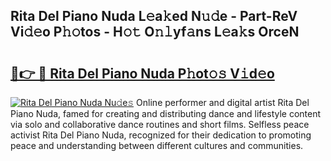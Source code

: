 ## Rita Del Piano Nuda L𝚎a𝚔ed N𝚞𝚍e - Part-ReV Vi𝚍𝚎o P𝚑𝚘tos - H𝚘𝚝 O𝚗𝚕yf𝚊ns L𝚎a𝚔s OrceN

# <h2><a href="http://kf62f4.oniu.top/?m=Rita+Del+Piano+Nuda">🔗👉 🔴 Rita Del Piano Nuda P𝚑ot𝚘𝚜 V𝚒d𝚎o</a></h2>

[![Rita Del Piano Nuda Nu𝚍e𝚜](https://i.imgur.com/0qMVB7G.gif)](http://kf62f4.oniu.top/?m=Rita+Del+Piano+Nuda)
Online performer and digital artist Rita Del Piano Nuda, famed for creating and distributing dance and lifestyle content via solo and collaborative dance routines and short films. Selfless peace activist Rita Del Piano Nuda, recognized for their dedication to promoting peace and understanding between different cultures and communities.  
